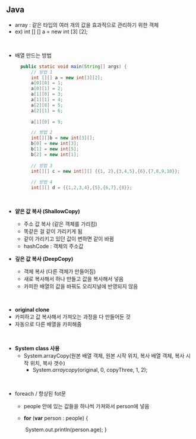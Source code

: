 ## Java

- array : 같은 타입의 여러 개의 값을 효과적으로 관리하기 위한 객체
- ex) int [] [] a = new int [3] [2];

<br>

- 배열 만드는 방법

  ```java
  	public static void main(String[] args) {
  		// 방법 1
  		int [][] a = new int[3][2];
  		a[0][0] = 1;
  		a[0][1] = 2;
  		a[1][0] = 3;
  		a[1][1] = 4;
  		a[2][0] = 5;
  		a[2][1] = 6;
  		
  		a[1][0] = 9;
  
  		// 방법 2
  		int[][]b = new int[3][];
  		b[0] = new int[3];
  		b[1] = new int[5];
  		b[2] = new int[1];
  		
  		// 방법 3
  		int[][] c = new int[][] {{1, 2},{3,4,5},{6},{7,8,9,10}};
  	
  		// 방법 4
  		int[][] d = {{1,2,3,4},{5},{6,7},{8}};
  ```

  

<br>

- **얕은 값 복사 (ShallowCopy)**
  - 주소 값 복사 (같은 객체를 가리킴)
  - 똑같은 걸 같이 가리키게 됨
  - 같이 가리키고 있던 값이 변하면 같이 바뀜
  - hashCode : 객체의 주소값

- **깊은 값 복사 (DeepCopy)**
  - 객체 복사 (다른 객체가 만들어짐)
  - 새로 복사해서 하나 만들고 값을 복사해서 넣음
  - 카피한 배열의 값을 바꿔도 오리지널에 반영되지 않음

<br>

- **original clone**
- 카피하고 값 복사해서 가져오는 과정을 다 만들어둔 것
- 자동으로 다른 배열을 카피해줌

<br>

- **System class 사용**
  - System.arrayCopy(원본 배열 객체, 원본 시작 위치, 
    복사 배열 객체, 복사 시작 위치, 복사 갯수)
    - System.*arraycopy*(original, 0, copyThree, 1, 2);

<br>

- foreach / 향상된 fot문
  - people 안에 있는 값들을 하나씩 가져와서 person에 넣음
  - **for** (**var** person : people) {

    ​			System.out.println(person.age);
    }
